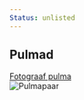 ```yaml
---
Status: unlisted
---
```

<div class="col-lg-4">
  <div class="image-wrap-2">
    <div class="image-info">
      <h2 class="mb-3 h3">Pulmad</h2>
      <a href="/teenused/pulmafotod" class="btn btn-outline-white py-2 px-4">Fotograaf pulma</a>
    </div>
    <img src="/media/images/tänapäeva-pulmad-h.jpg" alt="Pulmapaar" title="Tänapäeva pulmad" class="img-fluid" loading="lazy">
  </div>
</div>
